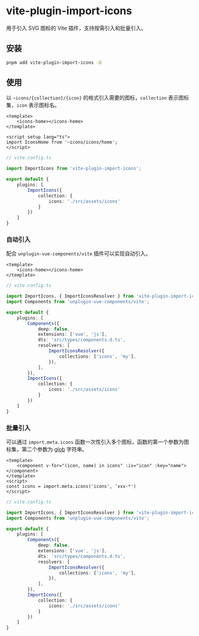 # vite-plugin-import-icons

用于引入 SVG 图标的 Vite 插件，支持按需引入和批量引入。

## 安装

```bash
pnpm add vite-plugin-import-icons -D
```

## 使用

以 `~icons/{collection}/{icon}` 的格式引入需要的图标，`collection` 表示图标集，`icon` 表示图标名。

```vue
<template>
    <icons-home></icons-home>
</template>

<script setup lang="ts">
import IconsHome from '~icons/icons/home';
</script>
```

```ts
// vite.config.ts

import ImportIcons from 'vite-plugin-import-icons';

export default {
    plugins: [
        ImportIcons({
            collection: {
                icons: './src/assets/icons'
            }
        })
    ]
}
```

### 自动引入

配合 `unplugin-vue-components/vite` 插件可以实现自动引入。

```vue
<template>
    <icons-home></icons-home>
</template>
```

```ts
// vite.config.ts

import ImportIcons, { ImportIconsResolver } from 'vite-plugin-import-icons';
import Components from 'unplugin-vue-components/vite';

export default {
    plugins: [
        Components({
            deep: false,
            extensions: ['vue', 'js'],
            dts: 'src/types/components.d.ts',
            resolvers: [
                ImportIconsResolver({
                    collections: ['icons', 'my'],
                }),
            ],
        }),
        ImportIcons({
            collection: {
                icons: './src/assets/icons'
            }
        })
    ]
}
```

### 批量引入

可以通过 `import.meta.icons` 函数一次性引入多个图标，函数的第一个参数为图标集，第二个参数为 [glob](https://github.com/mrmlnc/fast-glob#pattern-syntax) 字符串。

```vue
<template>
    <component v-for="(icon, name) in icons" :is="icon" :key="name"></component>
</template>
<script>
const icons = import.meta.icons('icons', 'xxx-*')
</script>
```

```ts
// vite.config.ts

import ImportIcons, { ImportIconsResolver } from 'vite-plugin-import-icons';
import Components from 'unplugin-vue-components/vite';

export default {
    plugins: [
        Components({
            deep: false,
            extensions: ['vue', 'js'],
            dts: 'src/types/components.d.ts',
            resolvers: [
                ImportIconsResolver({
                    collections: ['icons', 'my'],
                }),
            ],
        }),
        ImportIcons({
            collection: {
                icons: './src/assets/icons'
            }
        })
    ]
}
```
